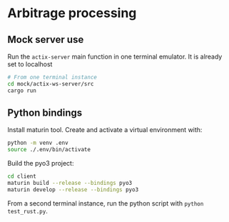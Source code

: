 # Arbitrage processing

## Mock server use

Run the `actix-server` main function in one terminal emulator. It is already set to localhost

```bash
# From one terminal instance
cd mock/actix-ws-server/src
cargo run
```

## Python bindings

Install maturin tool. Create and activate a virtual environment with:

```bash
python -m venv .env
source ./.env/bin/activate
```

Build the pyo3 project:

```bash
cd client
maturin build --release --bindings pyo3
maturin develop --release --bindings pyo3
```

From a second terminal instance, run the python script with `python test_rust.py`.

